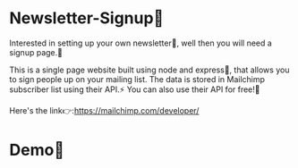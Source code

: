 # Newsletter-Signup📩

Interested in setting up your own newsletter🤩, well then you will need a signup page.📃

This is a single page website built using node and express💃, that allows you to sign people up on your mailing list.
The data is stored in Mailchimp subscriber list using their API.⚡ You can also use their API for free!🙌

Here's the link👉:https://mailchimp.com/developer/

# Demo👀

